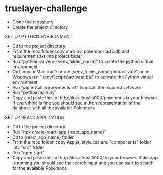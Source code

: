 # truelayer-challenge

- Clone the repository
- Create the project directory

SET UP PYTHON ENVIRONMENT
- Cd to the project directory
- From the repo folder copy main.py, pokemon-last2.db and requirements.txt into project folder
- Run "python -m venv {venv_folder_name}" to create the python virtual environment
- On Linux or Mac run "source {venv_folder_name}/bin/activate" or on Windows run ".\env\Scripts\activate.bat" to activate the Python virtual environment
- Run "pip install requirements.txt" to install the required software
- Run "python main.py"
- Copy and paste this url http://localhost:5000/pokemons in your browser. If everything is fine you should see a Json representation of the database with all the available Pokemons

SET UP REACT APPLICATION
- Cd to the project directory
- Run "npx create-react-app {react_app_name}"
- Cd to {react_app_name} folder
- From the repo folder, copy App.js, style.css and "components" folder into "src" folder
- Run "npm start"
- Copy and paste this url http://localhost:3000/ in your browser. If the app is running you should see the search input and you can start to search for the available Pokemons.
